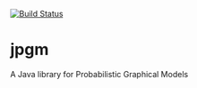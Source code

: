 [![Build Status](https://travis-ci.org/smcmill2/jpgm.svg?branch=master)](https://travis-ci.org/smcmill2/jpgm)
# jpgm
A Java library for Probabilistic Graphical Models
